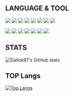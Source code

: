 ## LANGUAGE & TOOL

<img src="https://img.shields.io/badge/Python-3766AB?style=flat-square&logo=Python&logoColor=white"/></a>
<img src="https://img.shields.io/badge/Node.js-339933?style=flat-square&logo=Node.js&logoColor=white"/></a>
<img src="https://img.shields.io/badge/C-A8B9CC?style=flat-square&logo=C&logoColor=white"/></a>
<img src="https://img.shields.io/badge/C++-00599C?style=flat-square&logo=C%2B%2B&logoColor=white"/></a>
<img src="https://img.shields.io/badge/sklearn-F7931E?style=flat-square&logo=scikit%2Dlearn&logoColor=white"/></a>
<img src="https://img.shields.io/badge/Ubuntu-E95420?style=flat-square&logo=Ubuntu&logoColor=white"/></a>
<img src="https://img.shields.io/badge/Raspberry Pi-A22846?style=flat-square&logo=Raspberry%20Pi&logoColor=white"/></a>
<img src="https://img.shields.io/badge/Arduino-00979D?style=flat-square&logo=Arduino&logoColor=white"/></a>

<img src="https://img.shields.io/badge/Git-F05032?style=flat-square&logo=Git&logoColor=white"/></a>
<img src="https://img.shields.io/badge/Github-181717?style=flat-square&logo=Github&logoColor=white"/></a>
<img src="https://img.shields.io/badge/Visual Studio-5C2D91?style=flat-square&logo=Visual%20Studio&logoColor=white"/></a>
<img src="https://img.shields.io/badge/Visual Studio Code-007ACC?style=flat-square&logo=Visual%20Studio%20Code&logoColor=white"/></a>
<img src="https://img.shields.io/badge/FileZilla-BF0000?style=flat-square&logo=FileZilla&logoColor=white"/></a>
<img src="https://img.shields.io/badge/VirtualBox-183A61?style=flat-square&logo=VirtualBox&logoColor=white"/></a>
<img src="https://img.shields.io/badge/Google Colab-F9AB00?style=flat-square&logo=Google%20Colab&logoColor=white"/></a>



## STATS

![Dallok97's GitHub stats](https://github-readme-stats.vercel.app/api?username=Dallok97&count_private=true)

## TOP Langs

[![Top Langs](https://github-readme-stats.vercel.app/api/top-langs/?username=Dallok97&layout=compact)](https://github.com/anuraghazra/github-readme-stats)
